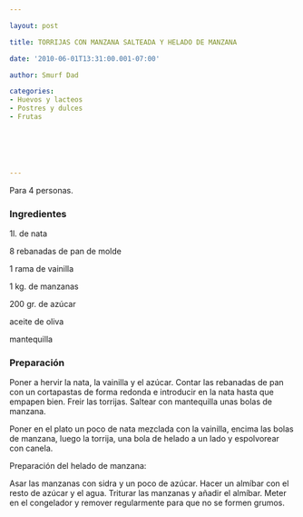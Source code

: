 ```yaml
---

layout: post

title: TORRIJAS CON MANZANA SALTEADA Y HELADO DE MANZANA

date: '2010-06-01T13:31:00.001-07:00'

author: Smurf Dad

categories:
- Huevos y lacteos
- Postres y dulces
- Frutas






---
```


Para 4 personas.

<h3>Ingredientes</h3>

1l. de nata

8 rebanadas de pan de molde

1 rama de vainilla

1 kg. de manzanas

200 gr. de azúcar

aceite de oliva

mantequilla

<h3>Preparación</h3>

Poner a hervir la nata, la vainilla y el azúcar. Contar las rebanadas de pan con un cortapastas de forma redonda e introducir en la nata hasta que empapen bien. Freir las torrijas. Saltear con mantequilla unas bolas de manzana.

Poner en el plato un poco de nata mezclada con la vainilla, encima las bolas de manzana, luego la torrija, una bola de helado a un lado y espolvorear con canela.

Preparación del helado de manzana:

Asar las manzanas con sidra y un poco de azúcar. Hacer un almíbar con el resto de azúcar y el agua. Triturar las manzanas y añadir el almíbar. Meter en el congelador y remover regularmente para que no se formen grumos.